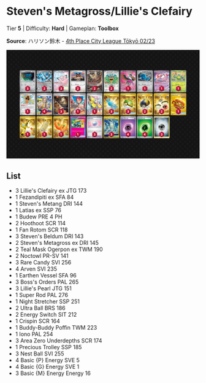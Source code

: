 # Steven's Metagross/Lillie's Clefairy

Tier **5** | Difficulty: **Hard** | Gameplan: **Toolbox**

**Source**: ハリソン鈴木 - [4th Place City League Tōkyō 02/23](https://limitlesstcg.com/decks/list/jp/30993)

![decklist](../../!Images/Standard/17SVI-DRI/Steven%27s%20Metagross-Lillie%27s%20Clefairy.png)

## List
* 3 Lillie's Clefairy ex JTG 173
* 1 Fezandipiti ex SFA 84
* 1 Steven's Metang DRI 144
* 1 Latias ex SSP 76
* 1 Budew PRE 4 PH
* 2 Hoothoot SCR 114
* 1 Fan Rotom SCR 118
* 3 Steven's Beldum DRI 143
* 2 Steven's Metagross ex DRI 145
* 2 Teal Mask Ogerpon ex TWM 190
* 2 Noctowl PR-SV 141
* 3 Rare Candy SVI 256
* 4 Arven SVI 235
* 1 Earthen Vessel SFA 96
* 3 Boss's Orders PAL 265
* 3 Lillie's Pearl JTG 151
* 1 Super Rod PAL 276
* 1 Night Stretcher SSP 251
* 2 Ultra Ball BRS 186
* 2 Energy Switch SIT 212
* 1 Crispin SCR 164
* 1 Buddy-Buddy Poffin TWM 223
* 1 Iono PAL 254
* 3 Area Zero Underdepths SCR 174
* 1 Precious Trolley SSP 185
* 3 Nest Ball SVI 255
* 4 Basic {P} Energy SVE 5
* 4 Basic {G} Energy SVE 1
* 3 Basic {M} Energy Energy 16